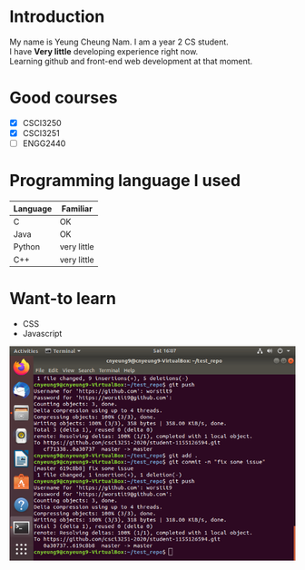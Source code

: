 # Introduction
My name is Yeung Cheung Nam. I am a year 2 CS student.  
I have **Very little** developing experience right now.  
Learning github and front-end web development at that moment.  

# Good courses
- [x] CSCI3250
- [x] CSCI3251
- [ ] ENGG2440

# Programming language I used
|Language|Familiar|
|--------|--------|
|C	 |OK	  |
|Java	 |OK	  |
|Python	 |very little	  |
|C++	 |very little	  |

# Want-to learn
* CSS
* Javascript

![the screenshot](https://github.com/csci3251-2020/student-1155126594/blob/master/command.png)
